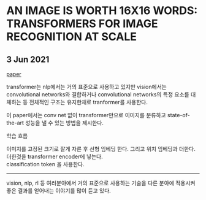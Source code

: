 # AN IMAGE IS WORTH 16X16 WORDS: TRANSFORMERS FOR IMAGE RECOGNITION AT SCALE

## 3 Jun 2021

[paper](https://arxiv.org/pdf/2010.11929.pdf)


transformer는 nlp에서는 거의 표준으로 사용하고 있지만 vision에서는 convolutional networks와 결합하거나 convolutional networks의 특정 요소를 대체하는 등 전체적인 구조는 유지한채로 tranformer를 사용한다.  

이 paper에서는 conv net 없이 transformer만으로 이미지를 분류하고 state-of-the-art 성능을 낼 수 있는 방법을 제시한다.  

학습 흐름

이미지를 고정된 크기로 잘게 자른 후 선형 임베딩 한다. 그리고 위치 임베딩과 더한다.  
더한것을 transformer encoder에 넣는다.   
classification token 을 사용한다.  


****

vision, nlp, rl 등 여러분야에서 거의 표준으로 사용하는 기술을 다른 분야에 적용시켜 좋은 결과를 얻어내는 이야기를 많이 듣고 있다.  